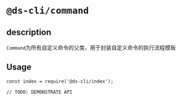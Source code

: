 # `@ds-cli/command`

## description
`Command`为所有自定义命令的父类，用于封装自定义命令的执行流程模板

## Usage
```
const index = require('@ds-cli/index');

// TODO: DEMONSTRATE API
```

